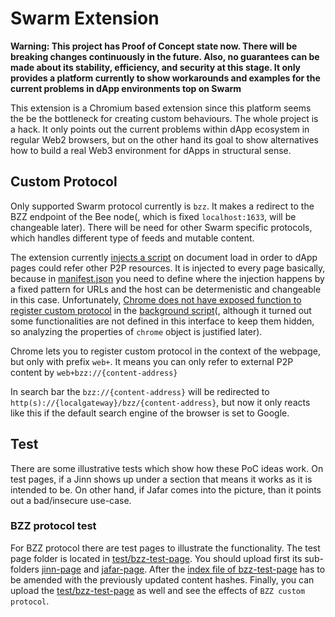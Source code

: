 # Swarm Extension

**Warning: This project has Proof of Concept state now. There will be breaking changes continuously in the future. Also, no guarantees can be made about its stability, efficiency, and security at this stage. It only provides a platform currently to show workarounds and examples for the current problems in dApp environments top on Swarm**

This extension is a Chromium based extension since this platform seems the be the bottleneck for creating custom behaviours.
The whole project is a hack. It only points out the current problems within dApp ecosystem in regular Web2 browsers,
but on the other hand its goal to show alternatives how to build a real Web3 environment for dApps in structural sense.

## Custom Protocol

Only supported Swarm protocol currently is `bzz`. It makes a redirect to the BZZ endpoint of the Bee node(, which is fixed `localhost:1633`, will be changeable later).
There will be need for other Swarm specific protocols, which handles different type of feeds and mutable content.

The extension currently [injects a script](src/contentscript/index.ts) on document load in order to dApp pages could refer other P2P resources.
It is injected to every page basically, because in [manifest.json](manifest.json) you need to define where the injection happens by a fixed pattern for URLs and the host can be determenistic and changeable in this case.
Unfortunately, [Chrome does not have exposed function to register custom protocol](https://raw.githubusercontent.com/DefinitelyTyped/DefinitelyTyped/master/types/chrome/index.d.ts) in the [background script](src/background/index.ts)(, although it turned out some functionalities are not defined in this interface to keep them hidden, so analyzing the properties of `chrome` object is justified later).

Chrome lets you to register custom protocol in the context of the webpage, but only with prefix `web+`.
It means you can only refer to external P2P content by `web+bzz://{content-address}`

In search bar the `bzz://{content-address}` will be redirected to `http(s)://{localgateway}/bzz/{content-address}`, but now it only reacts like this if the default search engine of the browser is set to Google.

## Test

There are some illustrative tests which show how these PoC ideas work.
On test pages, if a Jinn shows up under a section that means it works as it is intended to be.
On other hand, if Jafar comes into the picture, than it points out a bad/insecure use-case.

### BZZ protocol test

For BZZ protocol there are test pages to illustrate the functionality.
The test page folder is located in [test/bzz-test-page](test/bzz-test-page).
You should upload first its sub-folders [jinn-page](test/bzz-test-page/jinn-page) and [jafar-page](test/bzz-test-page/jafar-page).
After the [index file of bzz-test-page](test/bzz-test-page/index.html) has to be amended with the previously updated content hashes.
Finally, you can upload the [test/bzz-test-page](bzz-test-page) as well and see the effects of `BZZ custom protocol`.
